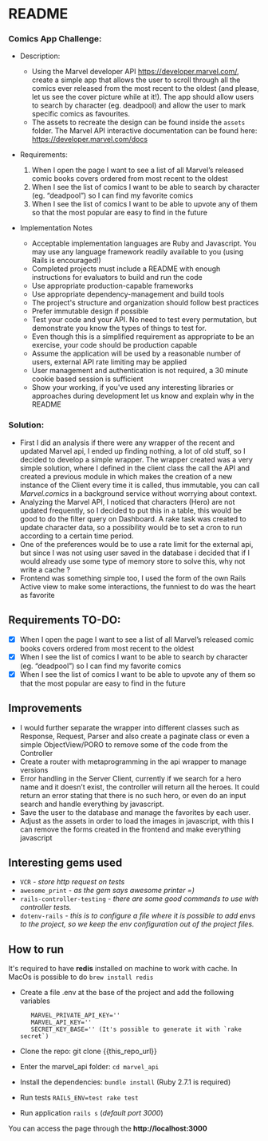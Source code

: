 # README

### Comics App Challenge:

- Description:
    - Using the Marvel developer API ​https://developer.marvel.com/​, create a simple app that allows the user to scroll through all the  comics ever released from the most recent to the oldest (and please, let us see the cover picture while at it!). The app should allow users to search by character (eg. ​deadpool​) and allow the user to mark specific comics as favourites.
    - The assets to recreate the design can be found inside the `assets` folder. The Marvel API interactive documentation can be found here:
    https://developer.marvel.com/docs

- Requirements:
    1. When I open the page I want to see a list of all Marvel’s released comic books covers ordered from most recent to the oldest
    2. When I see the list of comics I want to be able to search by character (eg. ​“deadpool”​) so I can find my favorite comics
    3. When I see the list of comics I want to be able to upvote any of them so that the most popular are easy to find in the future

- Implementation Notes
  -  Acceptable implementation languages are Ruby and Javascript. You may use any language framework readily available to you (using Rails is encouraged!)
  -  Completed projects must include a README with enough instructions for evaluators to build and run the code
  -  Use appropriate production-capable frameworks
  -  Use appropriate dependency-management and build tools
  -  The project's structure and organization should follow best practices
  -  Prefer immutable design if possible
  -  Test your code and your API. No need to test every permutation, but demonstrate you know the types of things to test for.
  -  Even though this is a simplified requirement as appropriate to be an exercise, your code should be production capable
  -  Assume the application will be used by a reasonable number of users, external API rate limiting may be applied
  -  User management and authentication is not required, a 30 minute cookie based session is sufficient
  -  Show your working, if you've used any interesting libraries or approaches during development let us know and explain why in the README


### Solution:

  - First I did an analysis if there were any wrapper of the recent and updated Marvel api, I ended up finding nothing, a lot of old stuff, so I decided to develop a simple wrapper. The wrapper created was a very simple solution, where I defined in the client class the call the API and created a previous module in which makes the creation of a new instance of the Client every time it is called, thus immutable, you can call *Marvel.comics* in a background service without worrying about context.
  - Analyzing the Marvel API, I noticed that characters (Hero) are not updated frequently, so I decided to put this in a table, this would be good to do the filter query on Dashboard. A rake task was created to update character data, so a possibility would be to set a cron to run according to a certain time period.
  - One of the preferences would be to use a rate limit for the external api, but since I was not using user saved in the database i decided that if I would already use some type of memory store to solve this, why not write a cache ?
  - Frontend was something simple too, I used the form of the own Rails Active view to make some interactions, the funniest to do was the heart as favorite


## Requirements TO-DO:
   - [x] When I open the page I want to see a list of all Marvel’s released comic books covers ordered from most recent to the oldest
   - [x] When I see the list of comics I want to be able to search by character (eg. ​“deadpool”​) so I can find my favorite comics
   - [x] When I see the list of comics I want to be able to upvote any of them so that the most popular are easy to find in the future

## Improvements

  - I would further separate the wrapper into different classes such as Response, Request, Parser and also create a paginate class or even a simple ObjectView/PORO to remove some of the code from the Controller
  - Create a router with metaprogramming in the api wrapper to manage versions
  - Error handling in the Server Client, currently if we search for a hero name and it doesn’t exist, the controller will return all the heroes. It could return an error stating that there is no such hero, or even do an input search and handle everything by javascript.
  - Save the user to the database and manage the favorites by each user.
  - Adjust as the assets in order to load the images in javascript, with this I can remove the forms created in the frontend and make everything javascript

## Interesting gems used

 - `VCR` - *store http request on tests*
 - `awesome_print` - *as the gem says awesome printer =)*
 - `rails-controller-testing` - *there are some good commands to use with controller tests.*
 - `dotenv-rails` - *this is to configure a file where it is possible to add envs to the project, so we keep the env configuration out of the project files.*

## How to run

It's required to have **redis** installed on machine to work with cache.
In MacOs is possible to do `brew install redis`


- Create a file .env at the base of the project and add the following variables

		 MARVEL_PRIVATE_API_KEY=''
		 MARVEL_API_KEY=''
		 SECRET_KEY_BASE='' (It's possible to generate it with `rake secret`)

- Clone the repo: git clone {{this_repo_url}}
- Enter the marvel_api folder: `cd marvel_api`
- Install the dependencies: `bundle install` (Ruby 2.7.1 is required)
- Run tests `RAILS_ENV=test rake test`
- Run application `rails s` (*default port 3000*)


You can access the page through the **http://localhost:3000**

